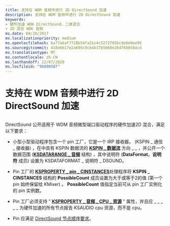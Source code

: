 ```yaml
---
title: 支持在 WDM 音频中进行 2D DirectSound 加速
description: 支持在 WDM 音频中进行 2D DirectSound 加速
keywords:
- 硬件加速 WDK DirectSound，二维混合
- 2D 混合 WDK 音频
ms.date: 04/20/2017
ms.localizationpriority: medium
ms.openlocfilehash: ba77a6af7728b54fa21c4c5272785bcde8e0ee95
ms.sourcegitcommit: 418e6617e2a695c9cb4b37b5b60e264760858acd
ms.translationtype: MT
ms.contentlocale: zh-CN
ms.lasthandoff: 12/07/2020
ms.locfileid: "96800587"
---
```

# <a name="supporting-2d-directsound-acceleration-in-wdm-audio"></a>支持在 WDM 音频中进行 2D DirectSound 加速


## <span id="supporting_2d_directsound_acceleration_in_wdm_audio"></span><span id="SUPPORTING_2D_DIRECTSOUND_ACCELERATION_IN_WDM_AUDIO"></span>


DirectSound 公开适用于 WDM 音频微型端口驱动程序的硬件加速2D 混合，满足以下要求：

-   小型小型驱动程序包含一个 pin 工厂，它是一个 IRP 接收器， (KSPIN \_ 通信 \_ 接收器) ，在中具有 KSPIN 数据流的 [**KSPIN \_ 数据流**](/windows-hardware/drivers/ddi/ks/ne-ks-kspin_dataflow) 方向 \_ \_ ，并公开一个数据范围 ([**KSDATARANGE \_ 音频**](/windows-hardware/drivers/ddi/ksmedia/ns-ksmedia-ksdatarange_audio) 结构) ，其中说明符 (**DataFormat**。**说明符** 成员) 设置为 KSDATAFORMAT \_ 说明符 \_ DSOUND。

-   Pin 工厂的 [**KSPROPERTY \_ pin \_ CINSTANCES**](../stream/ksproperty-pin-cinstances.md)处理程序将 **KSPIN \_ CINSTANCES** 结构的 **PossibleCount** 成员设置为大于或等于2的值 (第一个 pin 始终保留给 KMixer) 。 **PossibleCount** 值指定当前可从 pin 工厂实例化的 pin 实例数。

-   Pin 工厂必须支持 " [**KSPROPERTY \_ 音频 \_ CPU \_ 资源**](./ksproperty-audio-cpu-resources.md) " 属性，并且应 \_ \_ \_ \_ \_ 为硬件加速的所有节点报告 KSAUDIO cpu 资源，而不是 cpu。

-   Pin 应满足 [DirectSound 节点顺序要求](directsound-node-ordering-requirements.md)。

 

